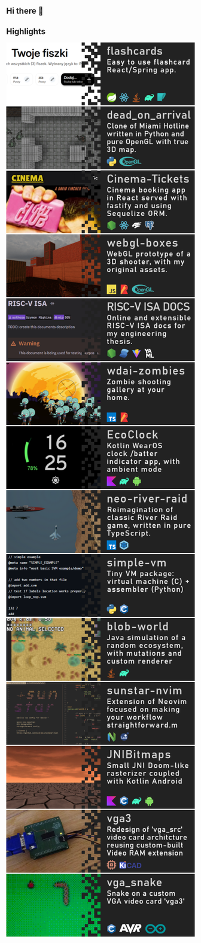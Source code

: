 ## Hi there 👋


## Highlights

[![flashcards](./flashcards.png)](https://github.com/szym-mie/flashcards)
[![dead_on_arrival](./dead_on_arrival.png)](https://github.com/szym-mie/dead_on_arrival)
[![cinema-tickets](./cinema-tickets.png)](https://github.com/szym-mie/Cinema-Tickets-Szymon-Miekina-Marcin-Walendzik-Ignacy-Siklucki)
[![webgl-boxes](./webgl-boxes.png)](https://github.com/szym-mie/webgl_boxes)
[![riscv-isa](./risc-v_isa_docs.png)](https://github.com/szym-mie/riscv-isa-docs)
[![wdai-zombies](./wdai-zombies.png)](https://github.com/szym-mie/wdai-zombies)
[![ecoclock](./ecoclock.png)](https://github.com/szym-mie/EcoClock)
[![neo-river-raid](./neo-river-raid-ts.png)](https://github.com/szym-mie/neo-river-raid-ts)
[![simple-vm](./simple-vm.png)](https://github.com/szym-mie/simple-vm)
[![blob-world](./blob-world.png)](https://github.com/szym-mie/blob-world)
[![sunstar-nvim](./sunstar-nvim.png)](https://github.com/szym-mie/sunstar-nvim)
[![jnibitmaps](./jnibitmaps.png)](https://github.com/szym-mie/JNIbitmaps)
[![vga3](./vga3.png)](https://github.com/szym-mie/vga3)
[![vga_snake](./vga_snake.png)](https://github.com/szym-mie/vga_snake)
